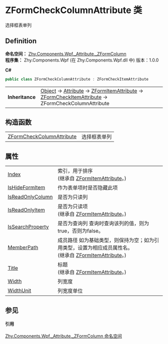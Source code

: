 # ZFormCheckColumnAttribute 类


选择框表单列



## Definition
**命名空间：** <a href="abb94ccb-8a67-80c6-17c1-29dfebcf677a">Zhy.Components.Wpf._Attribute._ZFormColumn</a>  
**程序集：** Zhy.Components.Wpf (在 Zhy.Components.Wpf.dll 中) 版本：1.0.0

**C#**
``` C#
public class ZFormCheckColumnAttribute : ZFormCheckItemAttribute
```

<table><tr><td><strong>Inheritance</strong></td><td><a href="https://learn.microsoft.com/dotnet/api/system.object" target="_blank" rel="noopener noreferrer">Object</a>  →  <a href="https://learn.microsoft.com/dotnet/api/system.attribute" target="_blank" rel="noopener noreferrer">Attribute</a>  →  <a href="16e00374-ec63-2ecd-e4ee-c3b6daf9dd78">ZFormItemAttribute</a>  →  <a href="4d065164-0bb2-e2a2-72ee-be921ed032f0">ZFormCheckItemAttribute</a>  →  ZFormCheckColumnAttribute</td></tr>
</table>



## 构造函数
<table>
<tr>
<td><a href="1f4e1809-f91c-284a-fa48-31ae35a03420">ZFormCheckColumnAttribute</a></td>
<td>选择框表单列</td></tr>
</table>

## 属性
<table>
<tr>
<td><a href="e521cd97-aa4e-ce18-5947-e5877b593919">Index</a></td>
<td>索引，用于排序<br />(继承自 <a href="16e00374-ec63-2ecd-e4ee-c3b6daf9dd78">ZFormItemAttribute</a>。)</td></tr>
<tr>
<td><a href="d20ddd5f-72bc-a4a5-b2f6-9ffb67c10aa8">IsHideFormItem</a></td>
<td>作为表单项时是否隐藏此项</td></tr>
<tr>
<td><a href="6bdcce78-00b0-3f71-40ae-8f5963501e22">IsReadOnlyColumn</a></td>
<td>是否为只读列</td></tr>
<tr>
<td><a href="248ff51a-0a5b-4419-74cf-b964e3060585">IsReadOnlyItem</a></td>
<td>是否为只读项<br />(继承自 <a href="16e00374-ec63-2ecd-e4ee-c3b6daf9dd78">ZFormItemAttribute</a>。)</td></tr>
<tr>
<td><a href="4d7e94be-87aa-0120-1a78-40d44cccba4c">IsSearchProperty</a></td>
<td>是否为查询列 查询时查询该列的值，则为true，否则为false。</td></tr>
<tr>
<td><a href="ae3aba1b-2a90-c7d4-f6ba-c34cd61f2117">MemberPath</a></td>
<td>成员路径 如为基础类型，则保持为空；如为引用类型，设置为相应成员属性名。<br />(继承自 <a href="16e00374-ec63-2ecd-e4ee-c3b6daf9dd78">ZFormItemAttribute</a>。)</td></tr>
<tr>
<td><a href="df7a5551-0f4b-fd09-81dc-a19faeeeffb6">Title</a></td>
<td>标题<br />(继承自 <a href="16e00374-ec63-2ecd-e4ee-c3b6daf9dd78">ZFormItemAttribute</a>。)</td></tr>
<tr>
<td><a href="8ac6c1a0-c721-6ced-a1e3-4b131c765824">Width</a></td>
<td>列宽度</td></tr>
<tr>
<td><a href="d2ca7cc0-58a1-656d-9205-6593047053a7">WidthUnit</a></td>
<td>列宽度单位</td></tr>
</table>

## 参见


#### 引用
<a href="abb94ccb-8a67-80c6-17c1-29dfebcf677a">Zhy.Components.Wpf._Attribute._ZFormColumn 命名空间</a>  
